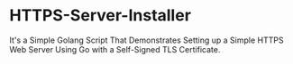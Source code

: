 # HTTPS-Server-Installer
It's a Simple Golang Script That Demonstrates Setting up a Simple HTTPS Web Server Using Go with a Self-Signed TLS Certificate.

